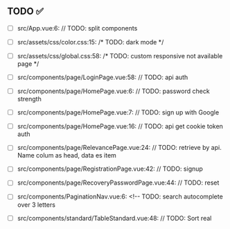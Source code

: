 ## TODO ✅

- [ ] src/App.vue:6:  // TODO: split components 

- [ ] src/assets/css/color.css:15:  /* TODO: dark mode */ 

- [ ] src/assets/css/global.css:58:  /* TODO: custom responsive not available page */ 

- [ ] src/components/page/LoginPage.vue:58:  // TODO: api auth 

- [ ] src/components/page/HomePage.vue:6:  // TODO: password check strength 

- [ ] src/components/page/HomePage.vue:7:  // TODO: sign up with Google 

- [ ] src/components/page/HomePage.vue:16:  // TODO: api get cookie token auth 

- [ ] src/components/page/RelevancePage.vue:24:  // TODO: retrieve by api. Name colum as head, data es item 

- [ ] src/components/page/RegistrationPage.vue:42:  // TODO: signup 

- [ ] src/components/page/RecoveryPasswordPage.vue:44:  // TODO: reset 

- [ ] src/components/PaginationNav.vue:6:  <!-- TODO: search autocomplete over 3 letters 

- [ ] src/components/standard/TableStandard.vue:48:  // TODO: Sort real 

